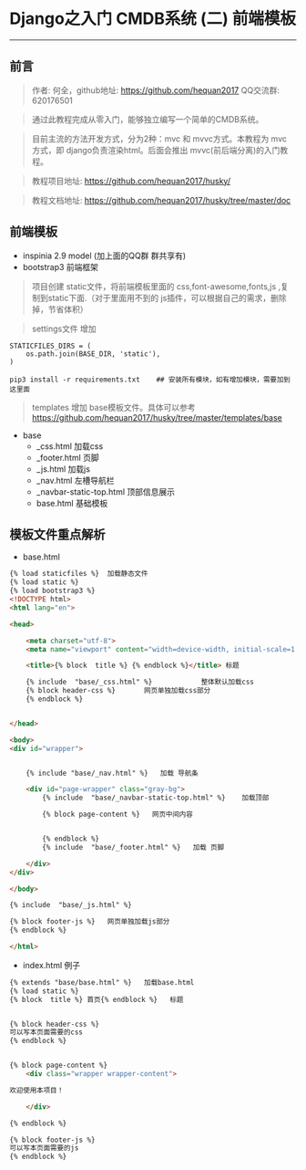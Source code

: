 # Django之入门 CMDB系统  (二) 前端模板
---
## 前言

> 作者: 何全，github地址: https://github.com/hequan2017   QQ交流群: 620176501

> 通过此教程完成从零入门，能够独立编写一个简单的CMDB系统。

> 目前主流的方法开发方式，分为2种：mvc 和 mvvc方式。本教程为 mvc 方式，即 django负责渲染html。后面会推出 mvvc(前后端分离)的入门教程。

> 教程项目地址: https://github.com/hequan2017/husky/

> 教程文档地址: https://github.com/hequan2017/husky/tree/master/doc


## 前端模板

* inspinia 2.9 model (加上面的QQ群 群共享有) 
* bootstrap3    前端框架

> 项目创建 static文件，将前端模板里面的 css,font-awesome,fonts,js ,复制到static下面.（对于里面用不到的 js插件，可以根据自己的需求，删除掉，节省体积）

> settings文件 增加

```shell script
STATICFILES_DIRS = (
    os.path.join(BASE_DIR, 'static'),
)
```
```shell script
pip3 install -r requirements.txt    ## 安装所有模块，如有增加模块，需要加到这里面
```

> templates 增加 base模板文件。具体可以参考 https://github.com/hequan2017/husky/tree/master/templates/base

* base  
    * _css.html     加载css
    * _footer.html    页脚
    * _js.html      加载js
    * _nav.html     左槽导航栏
    * _navbar-static-top.html   顶部信息展示
    * base.html    基础模板

## 模板文件重点解析
* base.html
```html
{% load staticfiles %}  加载静态文件
{% load static %}       
{% load bootstrap3 %}  
<!DOCTYPE html>
<html lang="en">

<head>

    <meta charset="utf-8">
    <meta name="viewport" content="width=device-width, initial-scale=1.0">

    <title>{% block  title %} {% endblock %}</title> 标题

    {% include  "base/_css.html" %}            整体默认加载css
    {% block header-css %}       网页单独加载css部分
    {% endblock %}


</head>

<body>
<div id="wrapper">


    {% include "base/_nav.html" %}   加载 导航条

    <div id="page-wrapper" class="gray-bg">
        {% include  "base/_navbar-static-top.html" %}    加载顶部

        {% block page-content %}   网页中间内容 


        {% endblock %}
        {% include  "base/_footer.html" %}   加载 页脚

    </div>
</div>

</body>

{% include  "base/_js.html" %}  

{% block footer-js %}   网页单独加载js部分
{% endblock %}

</html>


```

* index.html  例子

```html
{% extends "base/base.html" %}   加载base.html 
{% load static %}
{% block  title %} 首页{% endblock %}   标题


{% block header-css %}
可以写本页面需要的css
{% endblock %}


{% block page-content %}
    <div class="wrapper wrapper-content">

欢迎使用本项目！

    </div>

{% endblock %}

{% block footer-js %}
可以写本页面需要的js
{% endblock %}

```















